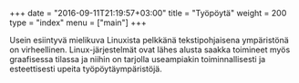 +++
date = "2016-09-11T21:19:57+03:00"
title = "Työpöytä"
weight = 200
type = "index"
menu = ["main"]
+++

Usein esiintyvä mielikuva Linuxista pelkkänä tekstipohjaisena ympäristönä
on virheellinen. Linux-järjestelmät ovat lähes alusta saakka toimineet
myös graafisessa tilassa ja niihin on tarjolla useampiakin toiminnallisesti
ja esteettisesti upeita työpöytäympäristöjä.